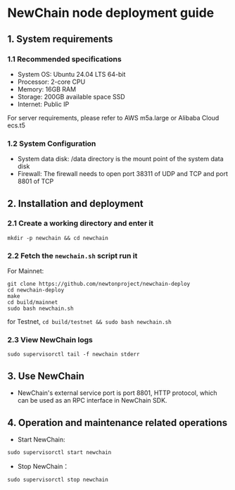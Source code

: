 # NewChain node deployment guide

## 1. System requirements

### 1.1 Recommended specifications
  - System OS: Ubuntu 24.04 LTS 64-bit
  - Processor: 2-core CPU
  - Memory: 16GB RAM
  - Storage: 200GB available space SSD
  - Internet: Public IP

For server requirements, please refer to AWS m5a.large or Alibaba Cloud ecs.t5

### 1.2 System Configuration
  - System data disk: /data directory is the mount point of the system data disk
  - Firewall: The firewall needs to open port 38311 of UDP and TCP and port 8801 of TCP

## 2. Installation and deployment

### 2.1 Create a working directory and enter it

```
mkdir -p newchain && cd newchain
```

### 2.2 Fetch the `newchain.sh` script run it

For Mainnet:

```
git clone https://github.com/newtonproject/newchain-deploy
cd newchain-deploy
make
cd build/mainnet
sudo bash newchain.sh
```

for Testnet, `cd build/testnet && sudo bash newchain.sh`

### 2.3 View NewChain logs

```
sudo supervisorctl tail -f newchain stderr
```

## 3. Use NewChain

- NewChain's external service port is port 8801, HTTP protocol, which can be used as an RPC interface in NewChain SDK.

## 4. Operation and maintenance related operations

- Start NewChain:

```
sudo supervisorctl start newchain
```

- Stop NewChain：

```
sudo supervisorctl stop newchain
```

